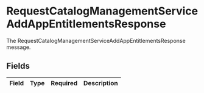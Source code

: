 # RequestCatalogManagementServiceAddAppEntitlementsResponse

The RequestCatalogManagementServiceAddAppEntitlementsResponse message.


## Fields

| Field       | Type        | Required    | Description |
| ----------- | ----------- | ----------- | ----------- |